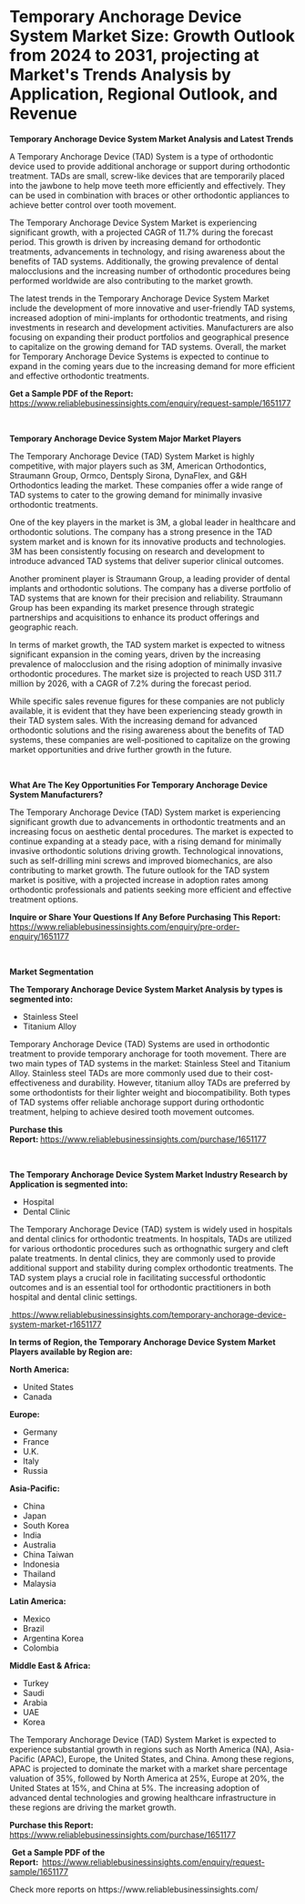 <p><h1>Temporary Anchorage Device System Market Size: Growth Outlook from 2024 to 2031, projecting at Market's Trends Analysis by Application, Regional Outlook, and Revenue</h1></p><p><strong>Temporary Anchorage Device System Market Analysis and Latest Trends</strong></p>
<p><p>A Temporary Anchorage Device (TAD) System is a type of orthodontic device used to provide additional anchorage or support during orthodontic treatment. TADs are small, screw-like devices that are temporarily placed into the jawbone to help move teeth more efficiently and effectively. They can be used in combination with braces or other orthodontic appliances to achieve better control over tooth movement.</p><p>The Temporary Anchorage Device System Market is experiencing significant growth, with a projected CAGR of 11.7% during the forecast period. This growth is driven by increasing demand for orthodontic treatments, advancements in technology, and rising awareness about the benefits of TAD systems. Additionally, the growing prevalence of dental malocclusions and the increasing number of orthodontic procedures being performed worldwide are also contributing to the market growth.</p><p>The latest trends in the Temporary Anchorage Device System Market include the development of more innovative and user-friendly TAD systems, increased adoption of mini-implants for orthodontic treatments, and rising investments in research and development activities. Manufacturers are also focusing on expanding their product portfolios and geographical presence to capitalize on the growing demand for TAD systems. Overall, the market for Temporary Anchorage Device Systems is expected to continue to expand in the coming years due to the increasing demand for more efficient and effective orthodontic treatments.</p></p>
<p><strong>Get a Sample PDF of the Report:&nbsp;</strong> <a href="https://www.reliablebusinessinsights.com/enquiry/request-sample/1651177">https://www.reliablebusinessinsights.com/enquiry/request-sample/1651177</a></p>
<p>&nbsp;</p>
<p><strong>Temporary Anchorage Device System Major Market Players</strong></p>
<p><p>The Temporary Anchorage Device (TAD) System Market is highly competitive, with major players such as 3M, American Orthodontics, Straumann Group, Ormco, Dentsply Sirona, DynaFlex, and G&H Orthodontics leading the market. These companies offer a wide range of TAD systems to cater to the growing demand for minimally invasive orthodontic treatments.</p><p>One of the key players in the market is 3M, a global leader in healthcare and orthodontic solutions. The company has a strong presence in the TAD system market and is known for its innovative products and technologies. 3M has been consistently focusing on research and development to introduce advanced TAD systems that deliver superior clinical outcomes.</p><p>Another prominent player is Straumann Group, a leading provider of dental implants and orthodontic solutions. The company has a diverse portfolio of TAD systems that are known for their precision and reliability. Straumann Group has been expanding its market presence through strategic partnerships and acquisitions to enhance its product offerings and geographic reach.</p><p>In terms of market growth, the TAD system market is expected to witness significant expansion in the coming years, driven by the increasing prevalence of malocclusion and the rising adoption of minimally invasive orthodontic procedures. The market size is projected to reach USD 311.7 million by 2026, with a CAGR of 7.2% during the forecast period.</p><p>While specific sales revenue figures for these companies are not publicly available, it is evident that they have been experiencing steady growth in their TAD system sales. With the increasing demand for advanced orthodontic solutions and the rising awareness about the benefits of TAD systems, these companies are well-positioned to capitalize on the growing market opportunities and drive further growth in the future.</p></p>
<p>&nbsp;</p>
<p><strong>What Are The Key Opportunities For Temporary Anchorage Device System Manufacturers?</strong></p>
<p><p>The Temporary Anchorage Device (TAD) System market is experiencing significant growth due to advancements in orthodontic treatments and an increasing focus on aesthetic dental procedures. The market is expected to continue expanding at a steady pace, with a rising demand for minimally invasive orthodontic solutions driving growth. Technological innovations, such as self-drilling mini screws and improved biomechanics, are also contributing to market growth. The future outlook for the TAD system market is positive, with a projected increase in adoption rates among orthodontic professionals and patients seeking more efficient and effective treatment options.</p></p>
<p><strong>Inquire or Share Your Questions If Any Before Purchasing This Report:</strong> <a href="https://www.reliablebusinessinsights.com/enquiry/pre-order-enquiry/1651177">https://www.reliablebusinessinsights.com/enquiry/pre-order-enquiry/1651177</a></p>
<p>&nbsp;</p>
<p><strong>Market Segmentation</strong></p>
<p><strong>The Temporary Anchorage Device System Market Analysis by types is segmented into:</strong></p>
<p><ul><li>Stainless Steel</li><li>Titanium Alloy</li></ul></p>
<p><p>Temporary Anchorage Device (TAD) Systems are used in orthodontic treatment to provide temporary anchorage for tooth movement. There are two main types of TAD systems in the market: Stainless Steel and Titanium Alloy. Stainless steel TADs are more commonly used due to their cost-effectiveness and durability. However, titanium alloy TADs are preferred by some orthodontists for their lighter weight and biocompatibility. Both types of TAD systems offer reliable anchorage support during orthodontic treatment, helping to achieve desired tooth movement outcomes.</p></p>
<p><strong>Purchase this Report:&nbsp;</strong><a href="https://www.reliablebusinessinsights.com/purchase/1651177">https://www.reliablebusinessinsights.com/purchase/1651177</a></p>
<p>&nbsp;</p>
<p><strong>The Temporary Anchorage Device System Market Industry Research by Application is segmented into:</strong></p>
<p><ul><li>Hospital</li><li>Dental Clinic</li></ul></p>
<p><p>The Temporary Anchorage Device (TAD) system is widely used in hospitals and dental clinics for orthodontic treatments. In hospitals, TADs are utilized for various orthodontic procedures such as orthognathic surgery and cleft palate treatments. In dental clinics, they are commonly used to provide additional support and stability during complex orthodontic treatments. The TAD system plays a crucial role in facilitating successful orthodontic outcomes and is an essential tool for orthodontic practitioners in both hospital and dental clinic settings.</p></p>
<p><a href="https://www.reliablebusinessinsights.com/temporary-anchorage-device-system-market-r1651177">&nbsp;https://www.reliablebusinessinsights.com/temporary-anchorage-device-system-market-r1651177</a></p>
<p><strong>In terms of Region, the Temporary Anchorage Device System Market Players available by Region are:</strong></p>
<p>
    <p> <strong> North America: </strong>
        <ul>
            <li>United States</li>
            <li>Canada</li>
        </ul>
        </p> 
    <p> <strong> Europe: </strong>
        <ul>
            <li>Germany</li>
            <li>France</li>
            <li>U.K.</li>
            <li>Italy</li>
            <li>Russia</li>
        </ul>
        </p> 
    <p> <strong> Asia-Pacific: </strong>
        <ul>
            <li>China</li>
            <li>Japan</li>
            <li>South Korea</li>
            <li>India</li>
            <li>Australia</li>
            <li>China Taiwan</li>
            <li>Indonesia</li>
            <li>Thailand</li>
            <li>Malaysia</li>
        </ul>
        </p> 
    <p> <strong> Latin America: </strong>
        <ul>
            <li>Mexico</li>
            <li>Brazil</li>
            <li>Argentina Korea</li>
            <li>Colombia</li>
        </ul>
        </p> 
    <p> <strong> Middle East & Africa: </strong>
        <ul>
            <li>Turkey</li>
            <li>Saudi</li>
            <li>Arabia</li>
            <li>UAE</li>
            <li>Korea</li>
        </ul>
    </p>
    </p>
<p><p>The Temporary Anchorage Device (TAD) System Market is expected to experience substantial growth in regions such as North America (NA), Asia-Pacific (APAC), Europe, the United States, and China. Among these regions, APAC is projected to dominate the market with a market share percentage valuation of 35%, followed by North America at 25%, Europe at 20%, the United States at 15%, and China at 5%. The increasing adoption of advanced dental technologies and growing healthcare infrastructure in these regions are driving the market growth.</p></p>
<p><strong>Purchase this Report: </strong><a href="https://www.reliablebusinessinsights.com/purchase/1651177">https://www.reliablebusinessinsights.com/purchase/1651177</a></p>
<p>&nbsp;<strong>Get a Sample PDF of the Report:&nbsp;&nbsp;</strong><a href="https://www.reliablebusinessinsights.com/enquiry/request-sample/1651177">https://www.reliablebusinessinsights.com/enquiry/request-sample/1651177</a></p>
<p><strong></strong></p>
<p>Check more reports on https://www.reliablebusinessinsights.com/</p>